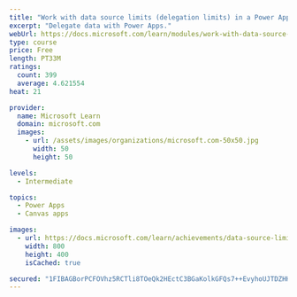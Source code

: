 ```yaml
---
title: "Work with data source limits (delegation limits) in a Power Apps canvas app"
excerpt: "Delegate data with Power Apps."
webUrl: https://docs.microsoft.com/learn/modules/work-with-data-source-limits-powerapps-canvas-app/
type: course
price: Free
length: PT33M
ratings:
  count: 399
  average: 4.621554
heat: 21

provider:
  name: Microsoft Learn
  domain: microsoft.com
  images:
    - url: /assets/images/organizations/microsoft.com-50x50.jpg
      width: 50
      height: 50

levels:
  - Intermediate

topics:
  - Power Apps
  - Canvas apps

images:
  - url: https://docs.microsoft.com/learn/achievements/data-source-limits-social.png
    width: 800
    height: 400
    isCached: true

secured: "1FIBAGBorPCFOVhz5RCTli8TOeQk2HEctC3BGaKolkGFQs7++EvyhoUJTDZHHnFEblCcvYmsKOt+f6C4LlJeshb+HViiO4/Ekrdj9bu7CqyyfYe7x8PaXsLq/nCQFNdUWUElvNNacF6t5Os/iMR2tPGmG0Wc2iyHmXDy8o4xQA5mA+nvCgPc1F7lwtLUEZcOwioZVYq7rOCQj3rb5rl8TnB+BEajKrnvGsI0K0b+0YcyVASr5vXbodf+PTkzNFuL5QzVO8ufotnP8vQDf7DxlucQK5ZOTwX7GPh+t0ZtpkO1nwu2vxo/oEmpqqStZPzTxfZMsIXlvVkDWwmxt03S8BIv6YWr9nv5sErixZl9B5baZGUdCwPhb5j1s+GKHs6O/fhWnCeBZbyuj7UT9Tcoj9KA1F4UkzECytqMltedCXc=;8MLpinu/aU59h8E3CIpdYQ=="
---
```



